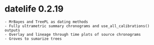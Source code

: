# datelife 0.2.19

    - MrBayes and TreePL as dating methods
    - Fully ultrametric summary chronograms and use_all_calibrations() outputs
    - Overlay and lineage through time plots of source chronograms
    - Groves to sumarize trees
